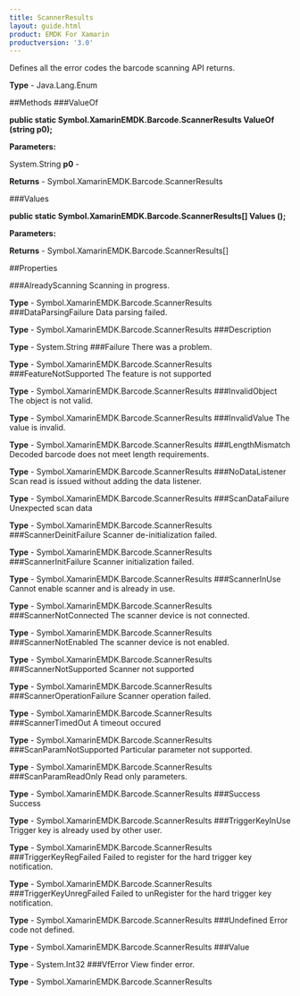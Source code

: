 ```yaml
---
title: ScannerResults
layout: guide.html
product: EMDK For Xamarin 
productversion: '3.0' 
---
```

Defines all the error codes the barcode scanning API returns.

**Type** - Java.Lang.Enum

##Methods
###ValueOf

**public static Symbol.XamarinEMDK.Barcode.ScannerResults ValueOf (string p0);**


        

**Parameters:**

System.String **p0**  - 
        

**Returns** - Symbol.XamarinEMDK.Barcode.ScannerResults

###Values

**public static Symbol.XamarinEMDK.Barcode.ScannerResults[] Values ();**


        

**Parameters:**

**Returns** - Symbol.XamarinEMDK.Barcode.ScannerResults[]

##Properties

###AlreadyScanning
Scanning in progress.

**Type** - Symbol.XamarinEMDK.Barcode.ScannerResults
###DataParsingFailure
Data parsing failed.

**Type** - Symbol.XamarinEMDK.Barcode.ScannerResults
###Description

        

**Type** - System.String
###Failure
There was a problem.

**Type** - Symbol.XamarinEMDK.Barcode.ScannerResults
###FeatureNotSupported
The feature is not supported

**Type** - Symbol.XamarinEMDK.Barcode.ScannerResults
###InvalidObject
The object is not valid.

**Type** - Symbol.XamarinEMDK.Barcode.ScannerResults
###InvalidValue
The value is invalid.

**Type** - Symbol.XamarinEMDK.Barcode.ScannerResults
###LengthMismatch
Decoded barcode does not meet length requirements.

**Type** - Symbol.XamarinEMDK.Barcode.ScannerResults
###NoDataListener
Scan read is issued without adding the data listener.

**Type** - Symbol.XamarinEMDK.Barcode.ScannerResults
###ScanDataFailure
Unexpected scan data

**Type** - Symbol.XamarinEMDK.Barcode.ScannerResults
###ScannerDeinitFailure
Scanner de-initialization failed.

**Type** - Symbol.XamarinEMDK.Barcode.ScannerResults
###ScannerInitFailure
Scanner initialization failed.

**Type** - Symbol.XamarinEMDK.Barcode.ScannerResults
###ScannerInUse
Cannot enable scanner and is already in use.

**Type** - Symbol.XamarinEMDK.Barcode.ScannerResults
###ScannerNotConnected
The scanner device is not connected.

**Type** - Symbol.XamarinEMDK.Barcode.ScannerResults
###ScannerNotEnabled
The scanner device is not enabled.

**Type** - Symbol.XamarinEMDK.Barcode.ScannerResults
###ScannerNotSupported
Scanner not supported

**Type** - Symbol.XamarinEMDK.Barcode.ScannerResults
###ScannerOperationFailure
Scanner operation failed.

**Type** - Symbol.XamarinEMDK.Barcode.ScannerResults
###ScannerTimedOut
A timeout occured

**Type** - Symbol.XamarinEMDK.Barcode.ScannerResults
###ScanParamNotSupported
Particular parameter not supported.

**Type** - Symbol.XamarinEMDK.Barcode.ScannerResults
###ScanParamReadOnly
Read only parameters.

**Type** - Symbol.XamarinEMDK.Barcode.ScannerResults
###Success
Success

**Type** - Symbol.XamarinEMDK.Barcode.ScannerResults
###TriggerKeyInUse
Trigger key is already used by other user.

**Type** - Symbol.XamarinEMDK.Barcode.ScannerResults
###TriggerKeyRegFailed
Failed to register for the hard trigger key notification.

**Type** - Symbol.XamarinEMDK.Barcode.ScannerResults
###TriggerKeyUnregFailed
Failed to unRegister for the hard trigger key notification.

**Type** - Symbol.XamarinEMDK.Barcode.ScannerResults
###Undefined
Error code not defined.

**Type** - Symbol.XamarinEMDK.Barcode.ScannerResults
###Value

        

**Type** - System.Int32
###VfError
View finder error.

**Type** - Symbol.XamarinEMDK.Barcode.ScannerResults
